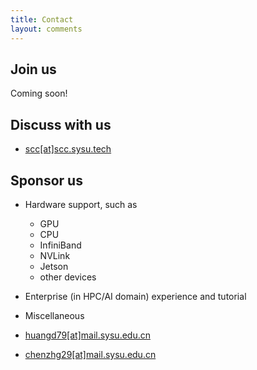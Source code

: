 ```yaml
---
title: Contact
layout: comments
---
```


## Join us

Coming soon!

## Discuss with us

- [scc[at]scc.sysu.tech](mailto:scc@scc.sysu.tech)

## Sponsor us

- Hardware support, such as
  - GPU
  - CPU
  - InfiniBand
  - NVLink
  - Jetson
  - other devices
- Enterprise (in HPC/AI domain) experience and tutorial
- Miscellaneous

- [huangd79[at]mail.sysu.edu.cn](mailto:huangd79@mail.sysu.edu.cn)
- [chenzhg29[at]mail.sysu.edu.cn](mailto:chenzhg29@mail.sysu.edu.cn)
